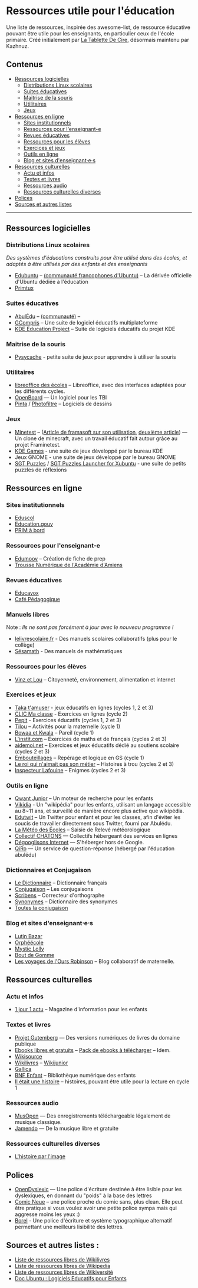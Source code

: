 # Ressources utile pour l'éducation

Une liste de ressources, inspirée des awesome-list, de ressource éducative pouvant être utile pour les enseignants, en particulier ceux de l'école primaire. Créé initialement par [La Tablette De Cire](https://github.com/latablettedecire/), désormais maintenu par Kazhnuz.

## Contenus

- [Ressources logicielles](#ressources-logicielles)
  - [Distributions Linux scolaires](#distribution-linux-scolaires)
  - [Suites éducatives](#suites-éducatives)
  - [Maitrise de la souris](#maitrise-de-la-souris)
  - [Utilitaires](#utilitaires)
  - [Jeux](#jeux)
- [Ressources en ligne](#ressources-en-ligne)
  - [Sites institutionnels](#sites-institutionnels)
  - [Ressources pour l'enseignant-e](#ressources-pour-l'enseignant-e)
  - [Revues éducatives](#revues-éducatives)
  - [Ressources pour les élèves](#ressources-pour-les-élèves)
  - [Exercices et jeux](#exercices-et-jeux)
  - [Outils en ligne](#outils-en-ligne)
  - [Blog et sites d'enseignant⋅e⋅s](#blog-et-sites-d'enseignant⋅e⋅s)
- [Ressources culturelles](#ressources-culturelles)
  - [Actu et infos](#actu-et-infos)
  - [Textes et livres](#textes-et-livre)
  - [Ressources audio](#ressources-audio)
  - [Ressources culturelles diverses](#ressources-culturelles-diverses)
- [Polices](#polices)
- [Sources et autres listes](#sources-et-autres-listes)
  
---

## Ressources logicielles

### Distributions Linux scolaires

*Des systèmes d'éducations construits pour être utilisé dans des écoles, et adaptés à être utilisés par des enfants et des enseignants*

- [Edubuntu](http://edubuntu.org/) – [(communauté francophones d'Ubuntu)](https://www.ubuntu-fr.org/) – La dérivée officielle d'Ubuntu dédiée à l'éducation
- [Primtux](http://primtux.fr/)

### Suites éducatives

- [AbulÉdu](http://www.abuledu.org/) – [(communauté)](http://abuledu-fr.org/) – 
- [GCompris](http://gcompris.net/index-fr.html) – Une suite de logiciel éducatifs multiplateforme
- [KDE Education Project](https://edu.kde.org/) – Suite de logiciels éducatifs du projet KDE

### Maitrise de la souris

- [Pysycache](www.pysycache.org/web/en/presentation.html) - petite suite de jeux pour apprendre à utiliser la souris

### Utilitaires

- [libreoffice des écoles](https://primtux.fr/libreoffice-des-ecoles/) – Libreoffice, avec des interfaces adaptées pour les différents cycles.
- [OpenBoard](http://openboard.ch/download.html) — Un logiciel pour les TBI
- [Pinta](https://pinta-project.com/) /  [Photofiltre](http://www.photofiltre.com/) – Logiciels de dessins 

### Jeux

- [Minetest](http://www.minetest.net/) – ([Article de framasoft sur son utilisation](https://framablog.org/2016/09/01/minetest-interets-et-possibilites-pedagogiques/), [deuxième article](https://framablog.org/2016/09/01/framinetest-edu-laissez-microsoft-hors-de-portee-de-nos-enfants/)) — Un clone de minecraft, avec un travail éducatif fait autour grâce au projet Framinetest.
- [KDE Games](https://www.kde.org/applications/games/) - une suite de jeux développé par le bureau KDE
- Jeux GNOME - une suite de jeux développé par le bureau GNOME
- [SGT Puzzles](http://www.chiark.greenend.org.uk/~sgtatham/puzzles/) / [SGT Puzzles Launcher for Xubuntu](https://smdavis.us/2016/11/06/sgt-puzzles-collection-introduction/) - une suite de petits puzzles de réflexions

## Ressources en ligne

### Sites institutionnels

- [Eduscol](http://eduscol.fr)
- [Education.gouv](http://education.gouv.fr/)
- [PRIM à bord](http://eduscol.education.fr/primabord/)

### Ressources pour l'enseignant-e

- [Edumoov](https://www.edumoov.com/) – Création de fiche de prep
- [Trousse Numérique de l'Académie d'Amiens](http://tnp.dsden02.ac-amiens.fr/Page-d-accueil-de-la-Trousse-Numerique-Pedagogique.html) 

### Revues éducatives

- [Educavox](http://www.educavox.fr/)
- [Café Pédagogique](www.cafepedagogique.net/Pages/Accueil.aspx)

### Manuels libres 

Note : *Ils ne sont pas forcément à jour avec le nouveau programme !*

- [lelivrescolaire.fr](http://www.lelivrescolaire.fr/) - Des manuels scolaires collaboratifs (plus pour le collège)
- [Sésamath](http://www.sesamath.net/) - Des manuels de mathématiques

### Ressources pour les élèves

- [Vinz et Lou](http://www.vinzetlou.net/) – Citoyenneté, environnement, alimentation et internet

### Exercices et jeux

- [Taka t'amuser](http://www.takatamuser.com/index.php) - jeux éducatifs en lignes (cycles 1, 2 et 3)
- [CLIC Ma classe](http://www.clicmaclasse.fr/) - Exercices en lignes (cycle 2)
- [Pepit](http://www.pepit.be/) - Exercices éducatifs (cycles 1, 2 et 3)
- [Tilou](http://www.tilou.info/) – Activités pour la maternelle (cycle 1)
- [Bowaa et Kwala](http://uptoten.com/?cl=fr) – Pareil (cycle 1)
- [L'instit.com](http://www.linstit.com/exercices-maths-francais-accueil.html) – Exercices de maths et de français (cycles 2 et 3)
- [aidemoi.net](http://www.aidemoi.net/index.html) – Exercices et jeux éducatifs dédié au soutiens scolaire (cycles 2 et 3)
- [Embouteillages](http://micetf.fr/Embouteillages/) – Repérage et logique en GS (cycle 1)
- [Le roi qui n'aimait pas son métier](http://www.pour-enfants.fr/textes-a-trous/trsom.htm) – Histoires à trou (cycles 2 et 3)
- [Inspecteur Lafouine](http://ecole.toussaint.free.fr/lafouine/lafouine.htm) – Enigmes (cycles 2 et 3)

### Outils en ligne

- [Qwant Junior](http://qwantjunior.com/) – Un moteur de recherche pour les enfants
- [Vikidia](https://fr.vikidia.org/wiki/Vikidia:Accueil) - Un "wikipédia" pour les enfants, utilisant un langage accessible au 8~11 ans, et surveillé de manière encore plus active que wikipédia.
- [Edutwit](https://edutwit.abuledu.org/) – Un Twitter pour enfant et pour les classes, afin d'éviter les soucis de travailler directement sous Twitter, fourni par Abulédu.
- [La Météo des Écoles](http://www.meteodesecoles.org/) – Saisie de Relevé météorologique
- [Collectif CHATONS](https://www.chatons.org/) — Collectifs hébergeant des services en lignes
- [Dégooglisons Internet](https://degooglisons-internet.org/fr/) — S'héberger hors de Google.
- [QiRo](https://qiro.fr/) — Un service de question-réponse (hébergé par l'éducation abulédu)

### Dictionnaires et Conjugaison

- [Le Dictionnaire](http://www.le-dictionnaire.com/) – Dictionnaire français
- [Conjugaison](http://www.conjugaison.com/) – Les conjugaisons
- [Scribens](https://www.scribens.fr/) – Correcteur d'orthographe
- [Synonymes](http://www.synonymes.com/) – Dictionnaire des synonymes
- [Toutes la conjugaison](http://www.toutelaconjugaison.com/index.html)

### Blog et sites d'enseignant⋅e⋅s

- [Lutin Bazar](http://lutinbazar.fr)
- [Orphéécole](http://orpheecole.com)
- [Mystic Lolly](http://www.mysticlolly-leblog.fr/)
- [Bout de Gomme](http://boutdegomme.fr)
- [Les voyages de l'Ours Robinson](http://ien-frontignan-littoral.ac-montpellier.fr/ENT/ours/) – Blog collaboratif de maternelle.

## Ressources culturelles

### Actu et infos

- [1 jour 1 actu](http://www.1jour1actu.com/) – Magazine d'information pour les enfants

### Textes et livres

- [Projet Gutemberg](http://www.gutenberg.org/wiki/FR_Principal) — Des versions numériques de livres du domaine publique
- [Ebooks libres et gratuits](http://www.ebooksgratuits.com/ebooks.php) – [Pack de ebooks à télécharger](http://www.ebooksgratuits.com/torrent.php) – Idem.
- [Wikisource](https://fr.wikisource.org/wiki/Wikisource:Accueil)
- [Wikilivres](https://fr.wikibooks.org/wiki/Accueil) – [Wikijunior](https://fr.wikibooks.org/wiki/Wikijunior)
- [Gallica](http://gallica.bnf.fr/)
- [BNF Enfant](http://enfants.bnf.fr/index.htm) – Bibliothèque numérique des enfants
- [Il était une histoire](www.iletaitunehistoire.com) – histoires, pouvant être utile pour la lecture en cycle 1

### Ressources audio

- [MusOpen](https://musopen.org/) — Des enregistrements téléchargeable légalement de musique classique.
- [Jamendo](https://jamendo.com) — De la musique libre et gratuite

### Ressources culturelles diverses

- [L'histoire par l'image](https://www.histoire-image.org/)

## Polices

- [OpenDyslexic](http://opendyslexic.org/) — Une police d'écriture destinée à être lisible pour les dyslexiques, en donnant du "poids" à la base des lettres
- [Comic Neue](http://www.comicneue.com/) – une police proche du comic sans, plus clean. Elle peut être pratique si vous voulez avoir une petite police sympa mais qui aggresse moins les yeux :)
- [Borel](https://github.com/latablettedecire/) - Une police d'écriture et système typographique alternatif permettant une meilleurs lisibilité des lettres.

## Sources et autres listes :

- [Liste de ressources libres de Wikilivres](https://fr.wikibooks.org/wiki/Wikilivres:Ressources_libres_de_droit)
- [Liste de ressources libres de Wikipedia](https://fr.wikipedia.org/wiki/Wikip%C3%A9dia:Ressources_libres#Texte)
- [Liste de ressources libres de Wikiversité](https://fr.wikiversity.org/wiki/Ressources_%C3%A9ducatives_libres)
- [Doc Ubuntu : Logiciels Educatifs pour Enfants](https://doc.ubuntu-fr.org/logiciels_educatifs_pour_les_enfants)
